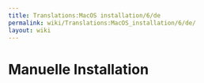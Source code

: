 ```yaml
---
title: Translations:MacOS installation/6/de
permalink: wiki/Translations:MacOS_installation/6/de/
layout: wiki
---
```


# Manuelle Installation
